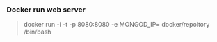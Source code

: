 ### Docker run web server ###
> docker run -i -t -p 8080:8080 -e MONGOD_IP=<IP> docker/repoitory /bin/bash
